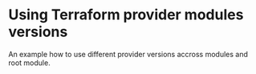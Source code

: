 # Using Terraform provider modules versions

An example how to use different provider versions accross modules and root module.
